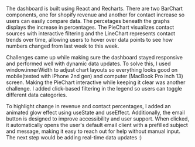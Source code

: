 The dashboard is built using React and Recharts. There are two BarChart components, one for shopify revenue and another for contact increase so users can easily compare data. The percetages beneath the graphs displays the increase in percentages. The PieChart visualizes contact sources with interactive filtering and the LineChart represents contact trends over time, allowing users to hover over data points to see how numbers changed from last week to this week.

Challenges came up while making sure the dashboard stayed responsive and performed well with dynamic data updates. To solve this, I used window.innerWidth to adjust chart layouts so everything looks good on mobile(tested with iPhone 2nd gen) and computer (MacBook Pro inch 13) screen. Making the PieChart interactive while keeping it clear was another challenge. I added click-based filtering in the legend so users can toggle different data categories.

To highlight change in revenue and contact percentages, I added an animated glow effect using useState and useEffect. Additionally, the email button is designed to improve accessibility and user support. When clicked, it automatically opens the user's default email client with a prefilled subject and message, making it easy to reach out for help without manual input. The next step would be adding real-time data updates :)